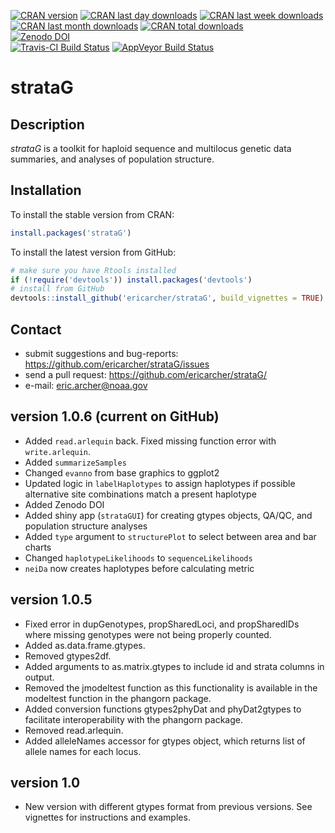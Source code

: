 [![CRAN version](http://www.r-pkg.org/badges/version/strataG?color=red)](https://cran.rstudio.com/web/packages/strataG/)
[![CRAN last day downloads](http://cranlogs.r-pkg.org/badges/last-day/strataG?color=red)](https://cran.rstudio.com/web/packages/strataG/)
[![CRAN last week downloads](http://cranlogs.r-pkg.org/badges/last-week/strataG?color=red)](https://cran.rstudio.com/web/packages/strataG/)
[![CRAN last month downloads](http://cranlogs.r-pkg.org/badges/strataG?color=red)](https://cran.rstudio.com/web/packages/strataG/)
[![CRAN total downloads](http://cranlogs.r-pkg.org/badges/grand-total/strataG?color=red)](https://cran.rstudio.com/web/packages/strataG/)  
[![Zenodo DOI](https://zenodo.org/badge/23926/EricArcher/strataG.svg)](https://zenodo.org/badge/latestdoi/23926/EricArcher/strataG)  
[![Travis-CI Build Status](https://travis-ci.org/EricArcher/strataG.svg?branch=master)](https://travis-ci.org/EricArcher/strataG)
[![AppVeyor Build Status](https://ci.appveyor.com/api/projects/status/github/EricArcher/strataG?branch=master&svg=true)](https://ci.appveyor.com/project/EricArcher/strataG)  
# strataG

## Description

*strataG* is a toolkit for haploid sequence and multilocus genetic data summaries, and analyses of population structure.

## Installation

To install the stable version from CRAN:

```r
install.packages('strataG')
```

To install the latest version from GitHub:

```r
# make sure you have Rtools installed
if (!require('devtools')) install.packages('devtools')
# install from GitHub
devtools::install_github('ericarcher/strataG', build_vignettes = TRUE)
```

## Contact

* submit suggestions and bug-reports: <https://github.com/ericarcher/strataG/issues>
* send a pull request: <https://github.com/ericarcher/strataG/>
* e-mail: <eric.archer@noaa.gov>

## version 1.0.6 (current on GitHub)

* Added `read.arlequin` back. Fixed missing function error with `write.arlequin`.
* Added `summarizeSamples`
* Changed `evanno` from base graphics to ggplot2
* Updated logic in `labelHaplotypes` to assign haplotypes if possible alternative site combinations match a present haplotype
* Added Zenodo DOI
* Added shiny app (`strataGUI`) for creating gtypes objects, QA/QC, and population structure analyses
* Added `type` argument to `structurePlot` to select between area and bar charts
* Changed `haplotypeLikelihoods` to `sequenceLikelihoods`
* `neiDa` now creates haplotypes before calculating metric

## version 1.0.5

* Fixed error in dupGenotypes, propSharedLoci, and propSharedIDs where missing genotypes were not being properly counted.
* Added as.data.frame.gtypes.
* Removed gtypes2df.
* Added arguments to as.matrix.gtypes to include id and strata columns in output.
* Removed the jmodeltest function as this functionality is available in the modeltest function in the phangorn package.
* Added conversion functions gtypes2phyDat and phyDat2gtypes to facilitate interoperability with the phangorn package.
* Removed read.arlequin.
* Added alleleNames accessor for gtypes object, which returns list of allele names for each locus.

## version 1.0

* New version with different gtypes format from previous versions. See vignettes for instructions and examples.